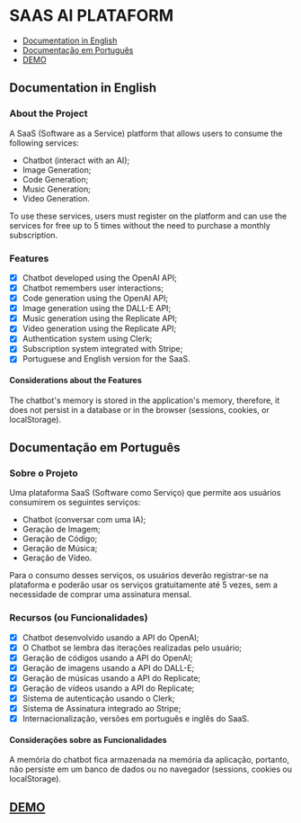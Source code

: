 # SAAS AI PLATAFORM

- [Documentation in English](#documentation-in-english)
- [Documentação em Português](#documentacão-em-português)
- [DEMO](https://saas-ai-plataform.vercel.app)

## Documentation in English

### About the Project

A SaaS (Software as a Service) platform that allows users to consume the following services:

- Chatbot (interact with an AI);
- Image Generation;
- Code Generation;
- Music Generation;
- Video Generation.

To use these services, users must register on the platform and can use the services for free up to 5 times without the need to purchase a monthly subscription.

### Features
- [x] Chatbot developed using the OpenAI API;
- [x] Chatbot remembers user interactions;
- [x] Code generation using the OpenAI API;
- [x] Image generation using the DALL-E API;
- [x] Music generation using the Replicate API;
- [x] Video generation using the Replicate API;
- [x] Authentication system using Clerk;
- [x] Subscription system integrated with Stripe;
- [x] Portuguese and English version for the SaaS.

#### Considerations about the Features
The chatbot's memory is stored in the application's memory, therefore, it does not persist in a database or in the browser (sessions, cookies, or localStorage).

## Documentação em Português

### Sobre o Projeto

Uma plataforma SaaS (Software como Serviço) que permite aos usuários consumirem os seguintes serviços:

- Chatbot (conversar com uma IA);
- Geração de Imagem;
- Geração de Código;
- Geração de Música;
- Geração de Vídeo.

Para o consumo desses serviços, os usuários deverão registrar-se na plataforma e poderão usar os serviços gratuitamente até 5 vezes, sem a necessidade de comprar uma assinatura mensal.

### Recursos (ou Funcionalidades)
- [x] Chatbot desenvolvido usando a API do OpenAI;
- [x] O Chatbot se lembra das iterações realizadas pelo usuário;
- [x] Geração de códigos usando a API do OpenAI;
- [x] Geração de imagens usando a API do DALL-E;
- [x] Geração de músicas usando a API do Replicate;
- [x] Geração de vídeos usando a API do Replicate;
- [x] Sistema de autenticação usando o Clerk;
- [x] Sistema de Assinatura integrado ao Stripe;
- [x] Internacionalização, versões em português e inglês do SaaS.

#### Considerações sobre as Funcionalidades
A memória do chatbot fica armazenada na memória da aplicação, portanto, não persiste em um banco de dados ou no navegador (sessions, cookies ou localStorage).

## [DEMO](https://saas-ai-plataform.vercel.app)